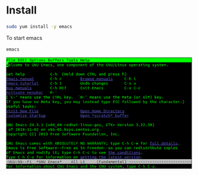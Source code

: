<!-- TITLE: Install -->
<!-- SUBTITLE: A quick summary of Install -->

# Install

```sh
sudo yum install -y emacs
```

To start emacs
```sh
emacs
```


![Emacs](/uploads/emacs/emacs.png "Emacs")
